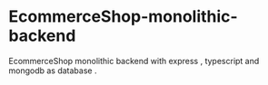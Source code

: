 # EcommerceShop-monolithic-backend

EcommerceShop monolithic backend with express , typescript and mongodb as database .

